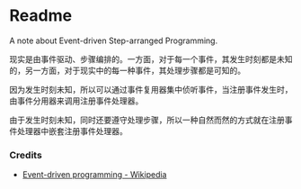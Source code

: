 # Readme
A note about Event-driven Step-arranged Programming.

现实是由事件驱动、步骤编排的。一方面，对于每一个事件，其发生时刻都是未知的，另一方面，对于现实中的每一种事件，其处理步骤都是可知的。

因为发生时刻未知，所以可以通过事件复用器集中侦听事件，当注册事件发生时，由事件分用器来调用注册事件处理器。

由于发生时刻未知，同时还要遵守处理步骤，所以一种自然而然的方式就在注册事件处理器中嵌套注册事件处理器。

### Credits
- [Event-driven programming - Wikipedia](https://en.wikipedia.org/wiki/Event-driven_programming)
